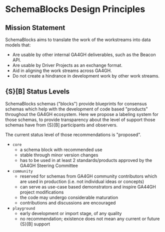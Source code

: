 # SchemaBlocks Design Principles

## Mission Statement

SchemaBlocks aims to translate the work of the workstreams into data models that:

* Are usable by other internal GA4GH deliverables, such as the Beacon API.
* Are usable by Driver Projects as an exchange format.
* Aid in aligning the work streams across GA4GH.
* Do not create a hindrance in development work by other work streams. 

<!--more-->

## {S}[B] Status Levels

SchemaBlocks schemas ("blocks") provide blueprints for consensus schemas which help with the development of code based "products" throughout the GA4GH ecosystem. Here we propose a labeling system for those schemas, to provide
transparency about the level of support those schemas have from {S}[B] participants and observers.

The current status level of those recommendations is "proposed".

* `core`
	- a schema block with recommended use
	- stable through minor version changes
	- has to be used in at least 2 standards/products approved by the GA4GH Steering Committee 
* `community`
	- reserved for schemas from GA4GH community contributors which are used in production (i.e. not individual ideas or concepts)
	- can serve as use-case based demonstrators and inspire GA44GH project modifications
	- the code may undergo considerable maturation
	- contributions and discussions are encouraged
* `playground`
	- early development or import stage, of any quality
	- no recommendation; existence does not mean any current or future {S}[B] support
